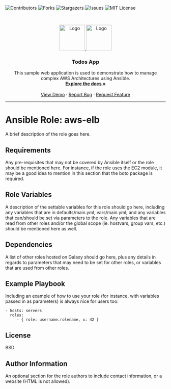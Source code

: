 ![Contributors](https://img.shields.io/github/contributors/desainis/aws-elb)
![Forks](https://img.shields.io/github/forks/desainis/aws-elb)
![Stargazers](https://img.shields.io/github/stars/desainis/aws-elb)
![Issues](https://img.shields.io/github/issues/desainis/aws-elb)
![MIT License](https://img.shields.io/github/license/desainis/aws-elb)

<!-- PROJECT LOGO -->
<br />
<p align="center">
  <a href="https://github.com/desainis/aws-elb">
    <img src="https://vuejs.org/images/logo.png" alt="Logo" width="80" height="80">
    <img src="https://www.ansible.com/hubfs/2016_Images/Assets/Ansible-Mark-Large-RGB-Mango.png?hsLang=en-us" alt="Logo" width="80" height="80">
  </a>

  <h3 align="center">Todos App</h3>

  <p align="center">
    This sample web application is used to demonstrate how to manage complex AWS Architectures using Ansible.
    <br />
    <a href="https://github.com/desainis/aws-elb"><strong>Explore the docs »</strong></a>
    <br />
    <br />
    <a href="https://github.com/desainis/aws-elb">View Demo</a>
    ·
    <a href="https://github.com/desainis/aws-elb/issues">Report Bug</a>
    ·
    <a href="https://github.com/desainis/aws-elb/issues">Request Feature</a>
  </p>
</p>

------------

Ansible Role: aws-elb
=========

A brief description of the role goes here.

Requirements
------------

Any pre-requisites that may not be covered by Ansible itself or the role should be mentioned here. For instance, if the role uses the EC2 module, it may be a good idea to mention in this section that the boto package is required.

Role Variables
--------------

A description of the settable variables for this role should go here, including any variables that are in defaults/main.yml, vars/main.yml, and any variables that can/should be set via parameters to the role. Any variables that are read from other roles and/or the global scope (ie. hostvars, group vars, etc.) should be mentioned here as well.

Dependencies
------------

A list of other roles hosted on Galaxy should go here, plus any details in regards to parameters that may need to be set for other roles, or variables that are used from other roles.

Example Playbook
----------------

Including an example of how to use your role (for instance, with variables passed in as parameters) is always nice for users too:

    - hosts: servers
      roles:
         - { role: username.rolename, x: 42 }

License
-------

BSD

Author Information
------------------

An optional section for the role authors to include contact information, or a website (HTML is not allowed).
